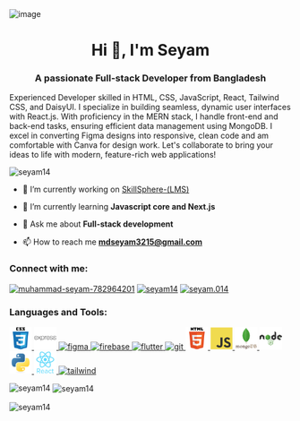 <img src="Web developer.png" alt=" image" width="1000" height="500">

<h1 align="center">Hi 👋, I'm Seyam</h1>
<h3 align="center">A passionate Full-stack Developer from Bangladesh</h3>
<p>Experienced  Developer skilled in HTML, CSS, JavaScript, React, Tailwind CSS, and DaisyUI. I specialize in building seamless, dynamic user interfaces with React.js. With proficiency in the MERN stack, I handle front-end and back-end tasks, ensuring efficient data management using MongoDB. I excel in converting Figma designs into responsive, clean code and am comfortable with Canva for design work. Let's collaborate to bring your ideas to life with modern, feature-rich web applications!</p>

<p align="left"> <img src="https://komarev.com/ghpvc/?username=seyam14&label=Profile%20views&color=0e75b6&style=flat" alt="seyam14" /> </p>

- 🔭 I’m currently working on [SkillSphere-(LMS)](https://melodic-axolotl-437c68.netlify.app/)

- 🌱 I’m currently learning **Javascript core and Next.js**

- 💬 Ask me about **Full-stack  development** 

- 📫 How to reach me **mdseyam3215@gmail.com**

<h3 align="left">Connect with me:</h3>
<p align="left">
<a href="https://linkedin.com/in/muhammad-seyam-782964201" target="blank"><img align="center" src="https://raw.githubusercontent.com/rahuldkjain/github-profile-readme-generator/master/src/images/icons/Social/linked-in-alt.svg" alt="muhammad-seyam-782964201" height="30" width="40" /></a>
<a href="https://kaggle.com/seyam14" target="blank"><img align="center" src="https://raw.githubusercontent.com/rahuldkjain/github-profile-readme-generator/master/src/images/icons/Social/kaggle.svg" alt="seyam14" height="30" width="40" /></a>
<a href="https://fb.com/seyam.014" target="blank"><img align="center" src="https://raw.githubusercontent.com/rahuldkjain/github-profile-readme-generator/master/src/images/icons/Social/facebook.svg" alt="seyam.014" height="30" width="40" /></a>
</p>

<h3 align="left">Languages and Tools:</h3>
<p align="left"> <a href="https://www.w3schools.com/css/" target="_blank" rel="noreferrer"> <img src="https://raw.githubusercontent.com/devicons/devicon/master/icons/css3/css3-original-wordmark.svg" alt="css3" width="40" height="40"/> </a> <a href="https://expressjs.com" target="_blank" rel="noreferrer"> <img src="https://raw.githubusercontent.com/devicons/devicon/master/icons/express/express-original-wordmark.svg" alt="express" width="40" height="40"/> </a> <a href="https://www.figma.com/" target="_blank" rel="noreferrer"> <img src="https://www.vectorlogo.zone/logos/figma/figma-icon.svg" alt="figma" width="40" height="40"/> </a> <a href="https://firebase.google.com/" target="_blank" rel="noreferrer"> <img src="https://www.vectorlogo.zone/logos/firebase/firebase-icon.svg" alt="firebase" width="40" height="40"/> </a> <a href="https://flutter.dev" target="_blank" rel="noreferrer"> <img src="https://www.vectorlogo.zone/logos/flutterio/flutterio-icon.svg" alt="flutter" width="40" height="40"/> </a> <a href="https://git-scm.com/" target="_blank" rel="noreferrer"> <img src="https://www.vectorlogo.zone/logos/git-scm/git-scm-icon.svg" alt="git" width="40" height="40"/> </a> <a href="https://www.w3.org/html/" target="_blank" rel="noreferrer"> <img src="https://raw.githubusercontent.com/devicons/devicon/master/icons/html5/html5-original-wordmark.svg" alt="html5" width="40" height="40"/> </a> <a href="https://developer.mozilla.org/en-US/docs/Web/JavaScript" target="_blank" rel="noreferrer"> <img src="https://raw.githubusercontent.com/devicons/devicon/master/icons/javascript/javascript-original.svg" alt="javascript" width="40" height="40"/> </a> <a href="https://www.mongodb.com/" target="_blank" rel="noreferrer"> <img src="https://raw.githubusercontent.com/devicons/devicon/master/icons/mongodb/mongodb-original-wordmark.svg" alt="mongodb" width="40" height="40"/> </a> <a href="https://nodejs.org" target="_blank" rel="noreferrer"> <img src="https://raw.githubusercontent.com/devicons/devicon/master/icons/nodejs/nodejs-original-wordmark.svg" alt="nodejs" width="40" height="40"/> </a> <a href="https://www.python.org" target="_blank" rel="noreferrer"> <img src="https://raw.githubusercontent.com/devicons/devicon/master/icons/python/python-original.svg" alt="python" width="40" height="40"/> </a> <a href="https://reactjs.org/" target="_blank" rel="noreferrer"> <img src="https://raw.githubusercontent.com/devicons/devicon/master/icons/react/react-original-wordmark.svg" alt="react" width="40" height="40"/> </a> <a href="https://tailwindcss.com/" target="_blank" rel="noreferrer"> <img src="https://www.vectorlogo.zone/logos/tailwindcss/tailwindcss-icon.svg" alt="tailwind" width="40" height="40"/> </a> </p>

<p><img align="left" src="https://github-readme-stats.vercel.app/api/top-langs?username=seyam14&show_icons=true&locale=en&layout=compact" alt="seyam14" /></p>

<p>&nbsp;<img align="center" src="https://github-readme-stats.vercel.app/api?username=seyam14&show_icons=true&locale=en" alt="seyam14" /></p>

<p><img align="center" src="https://github-readme-streak-stats.herokuapp.com/?user=seyam14&" alt="seyam14" /></p>
